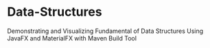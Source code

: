 # Data-Structures
Demonstrating and Visualizing Fundamental of Data Structures Using JavaFX and MaterialFX with Maven Build Tool

